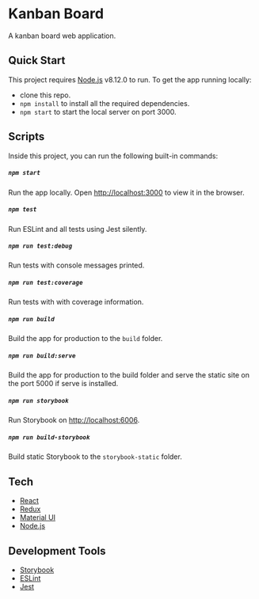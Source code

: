 # Kanban Board

A kanban board web application.

## Quick Start

This project requires [Node.js](https://nodejs.org/) v8.12.0 to run.
To get the app running locally:

- clone this repo.
- `npm install` to install all the required dependencies.
- `npm start` to start the local server on port 3000.

## Scripts

Inside this project, you can run the following built-in commands:

##### `npm start`

Run the app locally. Open [http://localhost:3000](http://localhost:3000) to view it in the browser.

##### `npm test`

Run ESLint and all tests using Jest silently.

##### `npm run test:debug`

Run tests with console messages printed.

##### `npm run test:coverage`

Run tests with with coverage information.

##### `npm run build`

Build the app for production to the `build` folder.

##### `npm run build:serve`

Build the app for production to the build folder and serve the static site on the port 5000 if serve is installed.

##### `npm run storybook`

Run Storybook on [http://localhost:6006](http://localhost:6006).

##### `npm run build-storybook`

Build static Storybook to the `storybook-static` folder.

## Tech

- [React](https://reactjs.org/)
- [Redux](https://redux.js.org/)
- [Material UI](https://material-ui.com/)
- [Node.js](https://nodejs.org/en/)

## Development Tools

- [Storybook](https://storybook.js.org/)
- [ESLint](https://eslint.org/)
- [Jest](https://jestjs.io/)
